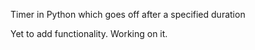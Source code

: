 Timer in Python which goes off after a specified duration

Yet to add functionality. Working on it.
